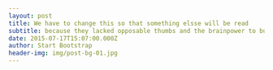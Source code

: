 ```yaml
---
layout: post
title: We have to change this so that something elsse will be read
subtitle: because they lacked opposable thumbs and the brainpower to build a space program.
date: 2015-07-17T15:07:00.000Z
author: Start Bootstrap
header-img: img/post-bg-01.jpg
---
```

